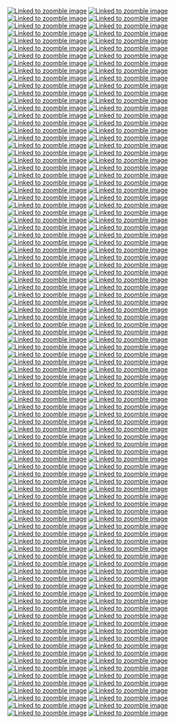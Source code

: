 [![Linked to zoomble image](http://www.homermultitext.org/iipsrv?IIIF=/project/homer/pyramidal/deepzoom/lycian/hc/v1/2007.01.0001.tif/full/!,150/0/default.jpg)](http://www.homermultitext.org/ict2/?urn=urn:cite2:lycian:hc.v1:2007.01.0001)
[![Linked to zoomble image](http://www.homermultitext.org/iipsrv?IIIF=/project/homer/pyramidal/deepzoom/lycian/hc/v1/2007.01.0002.tif/full/!,150/0/default.jpg)](http://www.homermultitext.org/ict2/?urn=urn:cite2:lycian:hc.v1:2007.01.0002)
[![Linked to zoomble image](http://www.homermultitext.org/iipsrv?IIIF=/project/homer/pyramidal/deepzoom/lycian/hc/v1/2007.01.0003.tif/full/!,150/0/default.jpg)](http://www.homermultitext.org/ict2/?urn=urn:cite2:lycian:hc.v1:2007.01.0003)
[![Linked to zoomble image](http://www.homermultitext.org/iipsrv?IIIF=/project/homer/pyramidal/deepzoom/lycian/hc/v1/2007.02.0001.tif/full/!,150/0/default.jpg)](http://www.homermultitext.org/ict2/?urn=urn:cite2:lycian:hc.v1:2007.02.0001)
[![Linked to zoomble image](http://www.homermultitext.org/iipsrv?IIIF=/project/homer/pyramidal/deepzoom/lycian/hc/v1/2007.02.0002.tif/full/!,150/0/default.jpg)](http://www.homermultitext.org/ict2/?urn=urn:cite2:lycian:hc.v1:2007.02.0002)
[![Linked to zoomble image](http://www.homermultitext.org/iipsrv?IIIF=/project/homer/pyramidal/deepzoom/lycian/hc/v1/2007.02.0003.tif/full/!,150/0/default.jpg)](http://www.homermultitext.org/ict2/?urn=urn:cite2:lycian:hc.v1:2007.02.0003)
[![Linked to zoomble image](http://www.homermultitext.org/iipsrv?IIIF=/project/homer/pyramidal/deepzoom/lycian/hc/v1/2007.02.0004.tif/full/!,150/0/default.jpg)](http://www.homermultitext.org/ict2/?urn=urn:cite2:lycian:hc.v1:2007.02.0004)
[![Linked to zoomble image](http://www.homermultitext.org/iipsrv?IIIF=/project/homer/pyramidal/deepzoom/lycian/hc/v1/2007.02.0005.tif/full/!,150/0/default.jpg)](http://www.homermultitext.org/ict2/?urn=urn:cite2:lycian:hc.v1:2007.02.0005)
[![Linked to zoomble image](http://www.homermultitext.org/iipsrv?IIIF=/project/homer/pyramidal/deepzoom/lycian/hc/v1/2007.02.0006.tif/full/!,150/0/default.jpg)](http://www.homermultitext.org/ict2/?urn=urn:cite2:lycian:hc.v1:2007.02.0006)
[![Linked to zoomble image](http://www.homermultitext.org/iipsrv?IIIF=/project/homer/pyramidal/deepzoom/lycian/hc/v1/2007.02.0007.tif/full/!,150/0/default.jpg)](http://www.homermultitext.org/ict2/?urn=urn:cite2:lycian:hc.v1:2007.02.0007)
[![Linked to zoomble image](http://www.homermultitext.org/iipsrv?IIIF=/project/homer/pyramidal/deepzoom/lycian/hc/v1/2007.02.0008.tif/full/!,150/0/default.jpg)](http://www.homermultitext.org/ict2/?urn=urn:cite2:lycian:hc.v1:2007.02.0008)
[![Linked to zoomble image](http://www.homermultitext.org/iipsrv?IIIF=/project/homer/pyramidal/deepzoom/lycian/hc/v1/2007.02.0009.tif/full/!,150/0/default.jpg)](http://www.homermultitext.org/ict2/?urn=urn:cite2:lycian:hc.v1:2007.02.0009)
[![Linked to zoomble image](http://www.homermultitext.org/iipsrv?IIIF=/project/homer/pyramidal/deepzoom/lycian/hc/v1/2007.02.0010.tif/full/!,150/0/default.jpg)](http://www.homermultitext.org/ict2/?urn=urn:cite2:lycian:hc.v1:2007.02.0010)
[![Linked to zoomble image](http://www.homermultitext.org/iipsrv?IIIF=/project/homer/pyramidal/deepzoom/lycian/hc/v1/2007.02.0011.tif/full/!,150/0/default.jpg)](http://www.homermultitext.org/ict2/?urn=urn:cite2:lycian:hc.v1:2007.02.0011)
[![Linked to zoomble image](http://www.homermultitext.org/iipsrv?IIIF=/project/homer/pyramidal/deepzoom/lycian/hc/v1/2007.02.0012.tif/full/!,150/0/default.jpg)](http://www.homermultitext.org/ict2/?urn=urn:cite2:lycian:hc.v1:2007.02.0012)
[![Linked to zoomble image](http://www.homermultitext.org/iipsrv?IIIF=/project/homer/pyramidal/deepzoom/lycian/hc/v1/2007.02.0013.tif/full/!,150/0/default.jpg)](http://www.homermultitext.org/ict2/?urn=urn:cite2:lycian:hc.v1:2007.02.0013)
[![Linked to zoomble image](http://www.homermultitext.org/iipsrv?IIIF=/project/homer/pyramidal/deepzoom/lycian/hc/v1/2007.02.0014.tif/full/!,150/0/default.jpg)](http://www.homermultitext.org/ict2/?urn=urn:cite2:lycian:hc.v1:2007.02.0014)
[![Linked to zoomble image](http://www.homermultitext.org/iipsrv?IIIF=/project/homer/pyramidal/deepzoom/lycian/hc/v1/2007.02.0015.tif/full/!,150/0/default.jpg)](http://www.homermultitext.org/ict2/?urn=urn:cite2:lycian:hc.v1:2007.02.0015)
[![Linked to zoomble image](http://www.homermultitext.org/iipsrv?IIIF=/project/homer/pyramidal/deepzoom/lycian/hc/v1/2007.02.0016.tif/full/!,150/0/default.jpg)](http://www.homermultitext.org/ict2/?urn=urn:cite2:lycian:hc.v1:2007.02.0016)
[![Linked to zoomble image](http://www.homermultitext.org/iipsrv?IIIF=/project/homer/pyramidal/deepzoom/lycian/hc/v1/2007.02.0017.tif/full/!,150/0/default.jpg)](http://www.homermultitext.org/ict2/?urn=urn:cite2:lycian:hc.v1:2007.02.0017)
[![Linked to zoomble image](http://www.homermultitext.org/iipsrv?IIIF=/project/homer/pyramidal/deepzoom/lycian/hc/v1/2007.02.0018.tif/full/!,150/0/default.jpg)](http://www.homermultitext.org/ict2/?urn=urn:cite2:lycian:hc.v1:2007.02.0018)
[![Linked to zoomble image](http://www.homermultitext.org/iipsrv?IIIF=/project/homer/pyramidal/deepzoom/lycian/hc/v1/2007.02.0019.tif/full/!,150/0/default.jpg)](http://www.homermultitext.org/ict2/?urn=urn:cite2:lycian:hc.v1:2007.02.0019)
[![Linked to zoomble image](http://www.homermultitext.org/iipsrv?IIIF=/project/homer/pyramidal/deepzoom/lycian/hc/v1/2007.02.0020.tif/full/!,150/0/default.jpg)](http://www.homermultitext.org/ict2/?urn=urn:cite2:lycian:hc.v1:2007.02.0020)
[![Linked to zoomble image](http://www.homermultitext.org/iipsrv?IIIF=/project/homer/pyramidal/deepzoom/lycian/hc/v1/2007.02.0021.tif/full/!,150/0/default.jpg)](http://www.homermultitext.org/ict2/?urn=urn:cite2:lycian:hc.v1:2007.02.0021)
[![Linked to zoomble image](http://www.homermultitext.org/iipsrv?IIIF=/project/homer/pyramidal/deepzoom/lycian/hc/v1/2007.02.0022.tif/full/!,150/0/default.jpg)](http://www.homermultitext.org/ict2/?urn=urn:cite2:lycian:hc.v1:2007.02.0022)
[![Linked to zoomble image](http://www.homermultitext.org/iipsrv?IIIF=/project/homer/pyramidal/deepzoom/lycian/hc/v1/2007.02.0023.tif/full/!,150/0/default.jpg)](http://www.homermultitext.org/ict2/?urn=urn:cite2:lycian:hc.v1:2007.02.0023)
[![Linked to zoomble image](http://www.homermultitext.org/iipsrv?IIIF=/project/homer/pyramidal/deepzoom/lycian/hc/v1/2007.02.0024.tif/full/!,150/0/default.jpg)](http://www.homermultitext.org/ict2/?urn=urn:cite2:lycian:hc.v1:2007.02.0024)
[![Linked to zoomble image](http://www.homermultitext.org/iipsrv?IIIF=/project/homer/pyramidal/deepzoom/lycian/hc/v1/2007.02.0025.tif/full/!,150/0/default.jpg)](http://www.homermultitext.org/ict2/?urn=urn:cite2:lycian:hc.v1:2007.02.0025)
[![Linked to zoomble image](http://www.homermultitext.org/iipsrv?IIIF=/project/homer/pyramidal/deepzoom/lycian/hc/v1/2007.02.0026.tif/full/!,150/0/default.jpg)](http://www.homermultitext.org/ict2/?urn=urn:cite2:lycian:hc.v1:2007.02.0026)
[![Linked to zoomble image](http://www.homermultitext.org/iipsrv?IIIF=/project/homer/pyramidal/deepzoom/lycian/hc/v1/2007.02.0027.tif/full/!,150/0/default.jpg)](http://www.homermultitext.org/ict2/?urn=urn:cite2:lycian:hc.v1:2007.02.0027)
[![Linked to zoomble image](http://www.homermultitext.org/iipsrv?IIIF=/project/homer/pyramidal/deepzoom/lycian/hc/v1/2007.02.0028.tif/full/!,150/0/default.jpg)](http://www.homermultitext.org/ict2/?urn=urn:cite2:lycian:hc.v1:2007.02.0028)
[![Linked to zoomble image](http://www.homermultitext.org/iipsrv?IIIF=/project/homer/pyramidal/deepzoom/lycian/hc/v1/2007.02.0029.tif/full/!,150/0/default.jpg)](http://www.homermultitext.org/ict2/?urn=urn:cite2:lycian:hc.v1:2007.02.0029)
[![Linked to zoomble image](http://www.homermultitext.org/iipsrv?IIIF=/project/homer/pyramidal/deepzoom/lycian/hc/v1/2007.02.0030.tif/full/!,150/0/default.jpg)](http://www.homermultitext.org/ict2/?urn=urn:cite2:lycian:hc.v1:2007.02.0030)
[![Linked to zoomble image](http://www.homermultitext.org/iipsrv?IIIF=/project/homer/pyramidal/deepzoom/lycian/hc/v1/2007.02.0031.tif/full/!,150/0/default.jpg)](http://www.homermultitext.org/ict2/?urn=urn:cite2:lycian:hc.v1:2007.02.0031)
[![Linked to zoomble image](http://www.homermultitext.org/iipsrv?IIIF=/project/homer/pyramidal/deepzoom/lycian/hc/v1/2007.02.0032.tif/full/!,150/0/default.jpg)](http://www.homermultitext.org/ict2/?urn=urn:cite2:lycian:hc.v1:2007.02.0032)
[![Linked to zoomble image](http://www.homermultitext.org/iipsrv?IIIF=/project/homer/pyramidal/deepzoom/lycian/hc/v1/2007.02.0033.tif/full/!,150/0/default.jpg)](http://www.homermultitext.org/ict2/?urn=urn:cite2:lycian:hc.v1:2007.02.0033)
[![Linked to zoomble image](http://www.homermultitext.org/iipsrv?IIIF=/project/homer/pyramidal/deepzoom/lycian/hc/v1/2007.02.0034.tif/full/!,150/0/default.jpg)](http://www.homermultitext.org/ict2/?urn=urn:cite2:lycian:hc.v1:2007.02.0034)
[![Linked to zoomble image](http://www.homermultitext.org/iipsrv?IIIF=/project/homer/pyramidal/deepzoom/lycian/hc/v1/2007.02.0035.tif/full/!,150/0/default.jpg)](http://www.homermultitext.org/ict2/?urn=urn:cite2:lycian:hc.v1:2007.02.0035)
[![Linked to zoomble image](http://www.homermultitext.org/iipsrv?IIIF=/project/homer/pyramidal/deepzoom/lycian/hc/v1/2007.02.0036.tif/full/!,150/0/default.jpg)](http://www.homermultitext.org/ict2/?urn=urn:cite2:lycian:hc.v1:2007.02.0036)
[![Linked to zoomble image](http://www.homermultitext.org/iipsrv?IIIF=/project/homer/pyramidal/deepzoom/lycian/hc/v1/2007.02.0037.tif/full/!,150/0/default.jpg)](http://www.homermultitext.org/ict2/?urn=urn:cite2:lycian:hc.v1:2007.02.0037)
[![Linked to zoomble image](http://www.homermultitext.org/iipsrv?IIIF=/project/homer/pyramidal/deepzoom/lycian/hc/v1/2007.02.0038.tif/full/!,150/0/default.jpg)](http://www.homermultitext.org/ict2/?urn=urn:cite2:lycian:hc.v1:2007.02.0038)
[![Linked to zoomble image](http://www.homermultitext.org/iipsrv?IIIF=/project/homer/pyramidal/deepzoom/lycian/hc/v1/2007.02.0039.tif/full/!,150/0/default.jpg)](http://www.homermultitext.org/ict2/?urn=urn:cite2:lycian:hc.v1:2007.02.0039)
[![Linked to zoomble image](http://www.homermultitext.org/iipsrv?IIIF=/project/homer/pyramidal/deepzoom/lycian/hc/v1/2007.02.0040.tif/full/!,150/0/default.jpg)](http://www.homermultitext.org/ict2/?urn=urn:cite2:lycian:hc.v1:2007.02.0040)
[![Linked to zoomble image](http://www.homermultitext.org/iipsrv?IIIF=/project/homer/pyramidal/deepzoom/lycian/hc/v1/2007.02.0041.tif/full/!,150/0/default.jpg)](http://www.homermultitext.org/ict2/?urn=urn:cite2:lycian:hc.v1:2007.02.0041)
[![Linked to zoomble image](http://www.homermultitext.org/iipsrv?IIIF=/project/homer/pyramidal/deepzoom/lycian/hc/v1/2007.02.0042.tif/full/!,150/0/default.jpg)](http://www.homermultitext.org/ict2/?urn=urn:cite2:lycian:hc.v1:2007.02.0042)
[![Linked to zoomble image](http://www.homermultitext.org/iipsrv?IIIF=/project/homer/pyramidal/deepzoom/lycian/hc/v1/2007.02.0043.tif/full/!,150/0/default.jpg)](http://www.homermultitext.org/ict2/?urn=urn:cite2:lycian:hc.v1:2007.02.0043)
[![Linked to zoomble image](http://www.homermultitext.org/iipsrv?IIIF=/project/homer/pyramidal/deepzoom/lycian/hc/v1/2007.02.0044.tif/full/!,150/0/default.jpg)](http://www.homermultitext.org/ict2/?urn=urn:cite2:lycian:hc.v1:2007.02.0044)
[![Linked to zoomble image](http://www.homermultitext.org/iipsrv?IIIF=/project/homer/pyramidal/deepzoom/lycian/hc/v1/2007.02.0045.tif/full/!,150/0/default.jpg)](http://www.homermultitext.org/ict2/?urn=urn:cite2:lycian:hc.v1:2007.02.0045)
[![Linked to zoomble image](http://www.homermultitext.org/iipsrv?IIIF=/project/homer/pyramidal/deepzoom/lycian/hc/v1/2007.02.0046.tif/full/!,150/0/default.jpg)](http://www.homermultitext.org/ict2/?urn=urn:cite2:lycian:hc.v1:2007.02.0046)
[![Linked to zoomble image](http://www.homermultitext.org/iipsrv?IIIF=/project/homer/pyramidal/deepzoom/lycian/hc/v1/2007.02.0047.tif/full/!,150/0/default.jpg)](http://www.homermultitext.org/ict2/?urn=urn:cite2:lycian:hc.v1:2007.02.0047)
[![Linked to zoomble image](http://www.homermultitext.org/iipsrv?IIIF=/project/homer/pyramidal/deepzoom/lycian/hc/v1/2007.02.0048.tif/full/!,150/0/default.jpg)](http://www.homermultitext.org/ict2/?urn=urn:cite2:lycian:hc.v1:2007.02.0048)
[![Linked to zoomble image](http://www.homermultitext.org/iipsrv?IIIF=/project/homer/pyramidal/deepzoom/lycian/hc/v1/2007.02.0049.tif/full/!,150/0/default.jpg)](http://www.homermultitext.org/ict2/?urn=urn:cite2:lycian:hc.v1:2007.02.0049)
[![Linked to zoomble image](http://www.homermultitext.org/iipsrv?IIIF=/project/homer/pyramidal/deepzoom/lycian/hc/v1/2007.02.0050.tif/full/!,150/0/default.jpg)](http://www.homermultitext.org/ict2/?urn=urn:cite2:lycian:hc.v1:2007.02.0050)
[![Linked to zoomble image](http://www.homermultitext.org/iipsrv?IIIF=/project/homer/pyramidal/deepzoom/lycian/hc/v1/2007.02.0051.tif/full/!,150/0/default.jpg)](http://www.homermultitext.org/ict2/?urn=urn:cite2:lycian:hc.v1:2007.02.0051)
[![Linked to zoomble image](http://www.homermultitext.org/iipsrv?IIIF=/project/homer/pyramidal/deepzoom/lycian/hc/v1/2007.02.0052.tif/full/!,150/0/default.jpg)](http://www.homermultitext.org/ict2/?urn=urn:cite2:lycian:hc.v1:2007.02.0052)
[![Linked to zoomble image](http://www.homermultitext.org/iipsrv?IIIF=/project/homer/pyramidal/deepzoom/lycian/hc/v1/2007.02.0053.tif/full/!,150/0/default.jpg)](http://www.homermultitext.org/ict2/?urn=urn:cite2:lycian:hc.v1:2007.02.0053)
[![Linked to zoomble image](http://www.homermultitext.org/iipsrv?IIIF=/project/homer/pyramidal/deepzoom/lycian/hc/v1/2007.02.0054.tif/full/!,150/0/default.jpg)](http://www.homermultitext.org/ict2/?urn=urn:cite2:lycian:hc.v1:2007.02.0054)
[![Linked to zoomble image](http://www.homermultitext.org/iipsrv?IIIF=/project/homer/pyramidal/deepzoom/lycian/hc/v1/2007.02.0055.tif/full/!,150/0/default.jpg)](http://www.homermultitext.org/ict2/?urn=urn:cite2:lycian:hc.v1:2007.02.0055)
[![Linked to zoomble image](http://www.homermultitext.org/iipsrv?IIIF=/project/homer/pyramidal/deepzoom/lycian/hc/v1/2007.02.0056.tif/full/!,150/0/default.jpg)](http://www.homermultitext.org/ict2/?urn=urn:cite2:lycian:hc.v1:2007.02.0056)
[![Linked to zoomble image](http://www.homermultitext.org/iipsrv?IIIF=/project/homer/pyramidal/deepzoom/lycian/hc/v1/2007.02.0057.tif/full/!,150/0/default.jpg)](http://www.homermultitext.org/ict2/?urn=urn:cite2:lycian:hc.v1:2007.02.0057)
[![Linked to zoomble image](http://www.homermultitext.org/iipsrv?IIIF=/project/homer/pyramidal/deepzoom/lycian/hc/v1/2007.02.0058.tif/full/!,150/0/default.jpg)](http://www.homermultitext.org/ict2/?urn=urn:cite2:lycian:hc.v1:2007.02.0058)
[![Linked to zoomble image](http://www.homermultitext.org/iipsrv?IIIF=/project/homer/pyramidal/deepzoom/lycian/hc/v1/2007.02.0059.tif/full/!,150/0/default.jpg)](http://www.homermultitext.org/ict2/?urn=urn:cite2:lycian:hc.v1:2007.02.0059)
[![Linked to zoomble image](http://www.homermultitext.org/iipsrv?IIIF=/project/homer/pyramidal/deepzoom/lycian/hc/v1/2007.02.0060.tif/full/!,150/0/default.jpg)](http://www.homermultitext.org/ict2/?urn=urn:cite2:lycian:hc.v1:2007.02.0060)
[![Linked to zoomble image](http://www.homermultitext.org/iipsrv?IIIF=/project/homer/pyramidal/deepzoom/lycian/hc/v1/2007.02.0061.tif/full/!,150/0/default.jpg)](http://www.homermultitext.org/ict2/?urn=urn:cite2:lycian:hc.v1:2007.02.0061)
[![Linked to zoomble image](http://www.homermultitext.org/iipsrv?IIIF=/project/homer/pyramidal/deepzoom/lycian/hc/v1/2007.02.0062.tif/full/!,150/0/default.jpg)](http://www.homermultitext.org/ict2/?urn=urn:cite2:lycian:hc.v1:2007.02.0062)
[![Linked to zoomble image](http://www.homermultitext.org/iipsrv?IIIF=/project/homer/pyramidal/deepzoom/lycian/hc/v1/2007.02.0063.tif/full/!,150/0/default.jpg)](http://www.homermultitext.org/ict2/?urn=urn:cite2:lycian:hc.v1:2007.02.0063)
[![Linked to zoomble image](http://www.homermultitext.org/iipsrv?IIIF=/project/homer/pyramidal/deepzoom/lycian/hc/v1/2007.02.0064.tif/full/!,150/0/default.jpg)](http://www.homermultitext.org/ict2/?urn=urn:cite2:lycian:hc.v1:2007.02.0064)
[![Linked to zoomble image](http://www.homermultitext.org/iipsrv?IIIF=/project/homer/pyramidal/deepzoom/lycian/hc/v1/2007.02.0065.tif/full/!,150/0/default.jpg)](http://www.homermultitext.org/ict2/?urn=urn:cite2:lycian:hc.v1:2007.02.0065)
[![Linked to zoomble image](http://www.homermultitext.org/iipsrv?IIIF=/project/homer/pyramidal/deepzoom/lycian/hc/v1/2007.02.0066.tif/full/!,150/0/default.jpg)](http://www.homermultitext.org/ict2/?urn=urn:cite2:lycian:hc.v1:2007.02.0066)
[![Linked to zoomble image](http://www.homermultitext.org/iipsrv?IIIF=/project/homer/pyramidal/deepzoom/lycian/hc/v1/2007.02.0067.tif/full/!,150/0/default.jpg)](http://www.homermultitext.org/ict2/?urn=urn:cite2:lycian:hc.v1:2007.02.0067)
[![Linked to zoomble image](http://www.homermultitext.org/iipsrv?IIIF=/project/homer/pyramidal/deepzoom/lycian/hc/v1/2007.02.0068.tif/full/!,150/0/default.jpg)](http://www.homermultitext.org/ict2/?urn=urn:cite2:lycian:hc.v1:2007.02.0068)
[![Linked to zoomble image](http://www.homermultitext.org/iipsrv?IIIF=/project/homer/pyramidal/deepzoom/lycian/hc/v1/2007.02.0069.tif/full/!,150/0/default.jpg)](http://www.homermultitext.org/ict2/?urn=urn:cite2:lycian:hc.v1:2007.02.0069)
[![Linked to zoomble image](http://www.homermultitext.org/iipsrv?IIIF=/project/homer/pyramidal/deepzoom/lycian/hc/v1/2007.02.0070.tif/full/!,150/0/default.jpg)](http://www.homermultitext.org/ict2/?urn=urn:cite2:lycian:hc.v1:2007.02.0070)
[![Linked to zoomble image](http://www.homermultitext.org/iipsrv?IIIF=/project/homer/pyramidal/deepzoom/lycian/hc/v1/2007.02.0071.tif/full/!,150/0/default.jpg)](http://www.homermultitext.org/ict2/?urn=urn:cite2:lycian:hc.v1:2007.02.0071)
[![Linked to zoomble image](http://www.homermultitext.org/iipsrv?IIIF=/project/homer/pyramidal/deepzoom/lycian/hc/v1/2007.02.0072.tif/full/!,150/0/default.jpg)](http://www.homermultitext.org/ict2/?urn=urn:cite2:lycian:hc.v1:2007.02.0072)
[![Linked to zoomble image](http://www.homermultitext.org/iipsrv?IIIF=/project/homer/pyramidal/deepzoom/lycian/hc/v1/2007.02.0073.tif/full/!,150/0/default.jpg)](http://www.homermultitext.org/ict2/?urn=urn:cite2:lycian:hc.v1:2007.02.0073)
[![Linked to zoomble image](http://www.homermultitext.org/iipsrv?IIIF=/project/homer/pyramidal/deepzoom/lycian/hc/v1/2007.02.0074.tif/full/!,150/0/default.jpg)](http://www.homermultitext.org/ict2/?urn=urn:cite2:lycian:hc.v1:2007.02.0074)
[![Linked to zoomble image](http://www.homermultitext.org/iipsrv?IIIF=/project/homer/pyramidal/deepzoom/lycian/hc/v1/2007.02.0075.tif/full/!,150/0/default.jpg)](http://www.homermultitext.org/ict2/?urn=urn:cite2:lycian:hc.v1:2007.02.0075)
[![Linked to zoomble image](http://www.homermultitext.org/iipsrv?IIIF=/project/homer/pyramidal/deepzoom/lycian/hc/v1/2007.02.0076.tif/full/!,150/0/default.jpg)](http://www.homermultitext.org/ict2/?urn=urn:cite2:lycian:hc.v1:2007.02.0076)
[![Linked to zoomble image](http://www.homermultitext.org/iipsrv?IIIF=/project/homer/pyramidal/deepzoom/lycian/hc/v1/2007.02.0077.tif/full/!,150/0/default.jpg)](http://www.homermultitext.org/ict2/?urn=urn:cite2:lycian:hc.v1:2007.02.0077)
[![Linked to zoomble image](http://www.homermultitext.org/iipsrv?IIIF=/project/homer/pyramidal/deepzoom/lycian/hc/v1/2007.02.0078.tif/full/!,150/0/default.jpg)](http://www.homermultitext.org/ict2/?urn=urn:cite2:lycian:hc.v1:2007.02.0078)
[![Linked to zoomble image](http://www.homermultitext.org/iipsrv?IIIF=/project/homer/pyramidal/deepzoom/lycian/hc/v1/2007.02.0079.tif/full/!,150/0/default.jpg)](http://www.homermultitext.org/ict2/?urn=urn:cite2:lycian:hc.v1:2007.02.0079)
[![Linked to zoomble image](http://www.homermultitext.org/iipsrv?IIIF=/project/homer/pyramidal/deepzoom/lycian/hc/v1/2007.02.0080.tif/full/!,150/0/default.jpg)](http://www.homermultitext.org/ict2/?urn=urn:cite2:lycian:hc.v1:2007.02.0080)
[![Linked to zoomble image](http://www.homermultitext.org/iipsrv?IIIF=/project/homer/pyramidal/deepzoom/lycian/hc/v1/2007.02.0081.tif/full/!,150/0/default.jpg)](http://www.homermultitext.org/ict2/?urn=urn:cite2:lycian:hc.v1:2007.02.0081)
[![Linked to zoomble image](http://www.homermultitext.org/iipsrv?IIIF=/project/homer/pyramidal/deepzoom/lycian/hc/v1/2007.02.0082.tif/full/!,150/0/default.jpg)](http://www.homermultitext.org/ict2/?urn=urn:cite2:lycian:hc.v1:2007.02.0082)
[![Linked to zoomble image](http://www.homermultitext.org/iipsrv?IIIF=/project/homer/pyramidal/deepzoom/lycian/hc/v1/2007.02.0084.tif/full/!,150/0/default.jpg)](http://www.homermultitext.org/ict2/?urn=urn:cite2:lycian:hc.v1:2007.02.0084)
[![Linked to zoomble image](http://www.homermultitext.org/iipsrv?IIIF=/project/homer/pyramidal/deepzoom/lycian/hc/v1/2007.02.0085.tif/full/!,150/0/default.jpg)](http://www.homermultitext.org/ict2/?urn=urn:cite2:lycian:hc.v1:2007.02.0085)
[![Linked to zoomble image](http://www.homermultitext.org/iipsrv?IIIF=/project/homer/pyramidal/deepzoom/lycian/hc/v1/2007.02.0086.tif/full/!,150/0/default.jpg)](http://www.homermultitext.org/ict2/?urn=urn:cite2:lycian:hc.v1:2007.02.0086)
[![Linked to zoomble image](http://www.homermultitext.org/iipsrv?IIIF=/project/homer/pyramidal/deepzoom/lycian/hc/v1/2007.02.0087.tif/full/!,150/0/default.jpg)](http://www.homermultitext.org/ict2/?urn=urn:cite2:lycian:hc.v1:2007.02.0087)
[![Linked to zoomble image](http://www.homermultitext.org/iipsrv?IIIF=/project/homer/pyramidal/deepzoom/lycian/hc/v1/2007.02.0088.tif/full/!,150/0/default.jpg)](http://www.homermultitext.org/ict2/?urn=urn:cite2:lycian:hc.v1:2007.02.0088)
[![Linked to zoomble image](http://www.homermultitext.org/iipsrv?IIIF=/project/homer/pyramidal/deepzoom/lycian/hc/v1/2007.02.0089.tif/full/!,150/0/default.jpg)](http://www.homermultitext.org/ict2/?urn=urn:cite2:lycian:hc.v1:2007.02.0089)
[![Linked to zoomble image](http://www.homermultitext.org/iipsrv?IIIF=/project/homer/pyramidal/deepzoom/lycian/hc/v1/2007.02.0090.tif/full/!,150/0/default.jpg)](http://www.homermultitext.org/ict2/?urn=urn:cite2:lycian:hc.v1:2007.02.0090)
[![Linked to zoomble image](http://www.homermultitext.org/iipsrv?IIIF=/project/homer/pyramidal/deepzoom/lycian/hc/v1/2007.02.0091.tif/full/!,150/0/default.jpg)](http://www.homermultitext.org/ict2/?urn=urn:cite2:lycian:hc.v1:2007.02.0091)
[![Linked to zoomble image](http://www.homermultitext.org/iipsrv?IIIF=/project/homer/pyramidal/deepzoom/lycian/hc/v1/2007.02.0092.tif/full/!,150/0/default.jpg)](http://www.homermultitext.org/ict2/?urn=urn:cite2:lycian:hc.v1:2007.02.0092)
[![Linked to zoomble image](http://www.homermultitext.org/iipsrv?IIIF=/project/homer/pyramidal/deepzoom/lycian/hc/v1/2007.02.0093.tif/full/!,150/0/default.jpg)](http://www.homermultitext.org/ict2/?urn=urn:cite2:lycian:hc.v1:2007.02.0093)
[![Linked to zoomble image](http://www.homermultitext.org/iipsrv?IIIF=/project/homer/pyramidal/deepzoom/lycian/hc/v1/2007.02.0094.tif/full/!,150/0/default.jpg)](http://www.homermultitext.org/ict2/?urn=urn:cite2:lycian:hc.v1:2007.02.0094)
[![Linked to zoomble image](http://www.homermultitext.org/iipsrv?IIIF=/project/homer/pyramidal/deepzoom/lycian/hc/v1/2007.02.0095.tif/full/!,150/0/default.jpg)](http://www.homermultitext.org/ict2/?urn=urn:cite2:lycian:hc.v1:2007.02.0095)
[![Linked to zoomble image](http://www.homermultitext.org/iipsrv?IIIF=/project/homer/pyramidal/deepzoom/lycian/hc/v1/2007.02.0096.tif/full/!,150/0/default.jpg)](http://www.homermultitext.org/ict2/?urn=urn:cite2:lycian:hc.v1:2007.02.0096)
[![Linked to zoomble image](http://www.homermultitext.org/iipsrv?IIIF=/project/homer/pyramidal/deepzoom/lycian/hc/v1/2007.02.0097.tif/full/!,150/0/default.jpg)](http://www.homermultitext.org/ict2/?urn=urn:cite2:lycian:hc.v1:2007.02.0097)
[![Linked to zoomble image](http://www.homermultitext.org/iipsrv?IIIF=/project/homer/pyramidal/deepzoom/lycian/hc/v1/2007.02.0098.tif/full/!,150/0/default.jpg)](http://www.homermultitext.org/ict2/?urn=urn:cite2:lycian:hc.v1:2007.02.0098)
[![Linked to zoomble image](http://www.homermultitext.org/iipsrv?IIIF=/project/homer/pyramidal/deepzoom/lycian/hc/v1/2007.02.0099.tif/full/!,150/0/default.jpg)](http://www.homermultitext.org/ict2/?urn=urn:cite2:lycian:hc.v1:2007.02.0099)
[![Linked to zoomble image](http://www.homermultitext.org/iipsrv?IIIF=/project/homer/pyramidal/deepzoom/lycian/hc/v1/2007.02.0100.tif/full/!,150/0/default.jpg)](http://www.homermultitext.org/ict2/?urn=urn:cite2:lycian:hc.v1:2007.02.0100)
[![Linked to zoomble image](http://www.homermultitext.org/iipsrv?IIIF=/project/homer/pyramidal/deepzoom/lycian/hc/v1/2007.02.0101.tif/full/!,150/0/default.jpg)](http://www.homermultitext.org/ict2/?urn=urn:cite2:lycian:hc.v1:2007.02.0101)
[![Linked to zoomble image](http://www.homermultitext.org/iipsrv?IIIF=/project/homer/pyramidal/deepzoom/lycian/hc/v1/2007.02.0102.tif/full/!,150/0/default.jpg)](http://www.homermultitext.org/ict2/?urn=urn:cite2:lycian:hc.v1:2007.02.0102)
[![Linked to zoomble image](http://www.homermultitext.org/iipsrv?IIIF=/project/homer/pyramidal/deepzoom/lycian/hc/v1/2007.02.0103.tif/full/!,150/0/default.jpg)](http://www.homermultitext.org/ict2/?urn=urn:cite2:lycian:hc.v1:2007.02.0103)
[![Linked to zoomble image](http://www.homermultitext.org/iipsrv?IIIF=/project/homer/pyramidal/deepzoom/lycian/hc/v1/2007.02.0104.tif/full/!,150/0/default.jpg)](http://www.homermultitext.org/ict2/?urn=urn:cite2:lycian:hc.v1:2007.02.0104)
[![Linked to zoomble image](http://www.homermultitext.org/iipsrv?IIIF=/project/homer/pyramidal/deepzoom/lycian/hc/v1/2007.02.0105.tif/full/!,150/0/default.jpg)](http://www.homermultitext.org/ict2/?urn=urn:cite2:lycian:hc.v1:2007.02.0105)
[![Linked to zoomble image](http://www.homermultitext.org/iipsrv?IIIF=/project/homer/pyramidal/deepzoom/lycian/hc/v1/2007.02.0106.tif/full/!,150/0/default.jpg)](http://www.homermultitext.org/ict2/?urn=urn:cite2:lycian:hc.v1:2007.02.0106)
[![Linked to zoomble image](http://www.homermultitext.org/iipsrv?IIIF=/project/homer/pyramidal/deepzoom/lycian/hc/v1/2007.02.0107.tif/full/!,150/0/default.jpg)](http://www.homermultitext.org/ict2/?urn=urn:cite2:lycian:hc.v1:2007.02.0107)
[![Linked to zoomble image](http://www.homermultitext.org/iipsrv?IIIF=/project/homer/pyramidal/deepzoom/lycian/hc/v1/2007.02.0108.tif/full/!,150/0/default.jpg)](http://www.homermultitext.org/ict2/?urn=urn:cite2:lycian:hc.v1:2007.02.0108)
[![Linked to zoomble image](http://www.homermultitext.org/iipsrv?IIIF=/project/homer/pyramidal/deepzoom/lycian/hc/v1/2007.02.0109.tif/full/!,150/0/default.jpg)](http://www.homermultitext.org/ict2/?urn=urn:cite2:lycian:hc.v1:2007.02.0109)
[![Linked to zoomble image](http://www.homermultitext.org/iipsrv?IIIF=/project/homer/pyramidal/deepzoom/lycian/hc/v1/2007.02.0110.tif/full/!,150/0/default.jpg)](http://www.homermultitext.org/ict2/?urn=urn:cite2:lycian:hc.v1:2007.02.0110)
[![Linked to zoomble image](http://www.homermultitext.org/iipsrv?IIIF=/project/homer/pyramidal/deepzoom/lycian/hc/v1/2007.02.0111.tif/full/!,150/0/default.jpg)](http://www.homermultitext.org/ict2/?urn=urn:cite2:lycian:hc.v1:2007.02.0111)
[![Linked to zoomble image](http://www.homermultitext.org/iipsrv?IIIF=/project/homer/pyramidal/deepzoom/lycian/hc/v1/2007.02.0112.tif/full/!,150/0/default.jpg)](http://www.homermultitext.org/ict2/?urn=urn:cite2:lycian:hc.v1:2007.02.0112)
[![Linked to zoomble image](http://www.homermultitext.org/iipsrv?IIIF=/project/homer/pyramidal/deepzoom/lycian/hc/v1/2007.02.0113.tif/full/!,150/0/default.jpg)](http://www.homermultitext.org/ict2/?urn=urn:cite2:lycian:hc.v1:2007.02.0113)
[![Linked to zoomble image](http://www.homermultitext.org/iipsrv?IIIF=/project/homer/pyramidal/deepzoom/lycian/hc/v1/2007.02.0114.tif/full/!,150/0/default.jpg)](http://www.homermultitext.org/ict2/?urn=urn:cite2:lycian:hc.v1:2007.02.0114)
[![Linked to zoomble image](http://www.homermultitext.org/iipsrv?IIIF=/project/homer/pyramidal/deepzoom/lycian/hc/v1/2007.02.0115.tif/full/!,150/0/default.jpg)](http://www.homermultitext.org/ict2/?urn=urn:cite2:lycian:hc.v1:2007.02.0115)
[![Linked to zoomble image](http://www.homermultitext.org/iipsrv?IIIF=/project/homer/pyramidal/deepzoom/lycian/hc/v1/2007.02.0116.tif/full/!,150/0/default.jpg)](http://www.homermultitext.org/ict2/?urn=urn:cite2:lycian:hc.v1:2007.02.0116)
[![Linked to zoomble image](http://www.homermultitext.org/iipsrv?IIIF=/project/homer/pyramidal/deepzoom/lycian/hc/v1/2007.02.0117.tif/full/!,150/0/default.jpg)](http://www.homermultitext.org/ict2/?urn=urn:cite2:lycian:hc.v1:2007.02.0117)
[![Linked to zoomble image](http://www.homermultitext.org/iipsrv?IIIF=/project/homer/pyramidal/deepzoom/lycian/hc/v1/2007.02.0118.tif/full/!,150/0/default.jpg)](http://www.homermultitext.org/ict2/?urn=urn:cite2:lycian:hc.v1:2007.02.0118)
[![Linked to zoomble image](http://www.homermultitext.org/iipsrv?IIIF=/project/homer/pyramidal/deepzoom/lycian/hc/v1/2007.02.0119.tif/full/!,150/0/default.jpg)](http://www.homermultitext.org/ict2/?urn=urn:cite2:lycian:hc.v1:2007.02.0119)
[![Linked to zoomble image](http://www.homermultitext.org/iipsrv?IIIF=/project/homer/pyramidal/deepzoom/lycian/hc/v1/2007.02.0120.tif/full/!,150/0/default.jpg)](http://www.homermultitext.org/ict2/?urn=urn:cite2:lycian:hc.v1:2007.02.0120)
[![Linked to zoomble image](http://www.homermultitext.org/iipsrv?IIIF=/project/homer/pyramidal/deepzoom/lycian/hc/v1/2007.02.0121.tif/full/!,150/0/default.jpg)](http://www.homermultitext.org/ict2/?urn=urn:cite2:lycian:hc.v1:2007.02.0121)
[![Linked to zoomble image](http://www.homermultitext.org/iipsrv?IIIF=/project/homer/pyramidal/deepzoom/lycian/hc/v1/2007.02.0122.tif/full/!,150/0/default.jpg)](http://www.homermultitext.org/ict2/?urn=urn:cite2:lycian:hc.v1:2007.02.0122)
[![Linked to zoomble image](http://www.homermultitext.org/iipsrv?IIIF=/project/homer/pyramidal/deepzoom/lycian/hc/v1/2007.02.0123.tif/full/!,150/0/default.jpg)](http://www.homermultitext.org/ict2/?urn=urn:cite2:lycian:hc.v1:2007.02.0123)
[![Linked to zoomble image](http://www.homermultitext.org/iipsrv?IIIF=/project/homer/pyramidal/deepzoom/lycian/hc/v1/2007.02.0124.tif/full/!,150/0/default.jpg)](http://www.homermultitext.org/ict2/?urn=urn:cite2:lycian:hc.v1:2007.02.0124)
[![Linked to zoomble image](http://www.homermultitext.org/iipsrv?IIIF=/project/homer/pyramidal/deepzoom/lycian/hc/v1/2007.02.0125.tif/full/!,150/0/default.jpg)](http://www.homermultitext.org/ict2/?urn=urn:cite2:lycian:hc.v1:2007.02.0125)
[![Linked to zoomble image](http://www.homermultitext.org/iipsrv?IIIF=/project/homer/pyramidal/deepzoom/lycian/hc/v1/2007.02.0126.tif/full/!,150/0/default.jpg)](http://www.homermultitext.org/ict2/?urn=urn:cite2:lycian:hc.v1:2007.02.0126)
[![Linked to zoomble image](http://www.homermultitext.org/iipsrv?IIIF=/project/homer/pyramidal/deepzoom/lycian/hc/v1/2007.02.0127.tif/full/!,150/0/default.jpg)](http://www.homermultitext.org/ict2/?urn=urn:cite2:lycian:hc.v1:2007.02.0127)
[![Linked to zoomble image](http://www.homermultitext.org/iipsrv?IIIF=/project/homer/pyramidal/deepzoom/lycian/hc/v1/2007.02.0128.tif/full/!,150/0/default.jpg)](http://www.homermultitext.org/ict2/?urn=urn:cite2:lycian:hc.v1:2007.02.0128)
[![Linked to zoomble image](http://www.homermultitext.org/iipsrv?IIIF=/project/homer/pyramidal/deepzoom/lycian/hc/v1/2007.02.0129.tif/full/!,150/0/default.jpg)](http://www.homermultitext.org/ict2/?urn=urn:cite2:lycian:hc.v1:2007.02.0129)
[![Linked to zoomble image](http://www.homermultitext.org/iipsrv?IIIF=/project/homer/pyramidal/deepzoom/lycian/hc/v1/2007.02.0130.tif/full/!,150/0/default.jpg)](http://www.homermultitext.org/ict2/?urn=urn:cite2:lycian:hc.v1:2007.02.0130)
[![Linked to zoomble image](http://www.homermultitext.org/iipsrv?IIIF=/project/homer/pyramidal/deepzoom/lycian/hc/v1/2007.02.0131.tif/full/!,150/0/default.jpg)](http://www.homermultitext.org/ict2/?urn=urn:cite2:lycian:hc.v1:2007.02.0131)
[![Linked to zoomble image](http://www.homermultitext.org/iipsrv?IIIF=/project/homer/pyramidal/deepzoom/lycian/hc/v1/2007.02.0132.tif/full/!,150/0/default.jpg)](http://www.homermultitext.org/ict2/?urn=urn:cite2:lycian:hc.v1:2007.02.0132)
[![Linked to zoomble image](http://www.homermultitext.org/iipsrv?IIIF=/project/homer/pyramidal/deepzoom/lycian/hc/v1/2007.02.0133.tif/full/!,150/0/default.jpg)](http://www.homermultitext.org/ict2/?urn=urn:cite2:lycian:hc.v1:2007.02.0133)
[![Linked to zoomble image](http://www.homermultitext.org/iipsrv?IIIF=/project/homer/pyramidal/deepzoom/lycian/hc/v1/2007.02.0134.tif/full/!,150/0/default.jpg)](http://www.homermultitext.org/ict2/?urn=urn:cite2:lycian:hc.v1:2007.02.0134)
[![Linked to zoomble image](http://www.homermultitext.org/iipsrv?IIIF=/project/homer/pyramidal/deepzoom/lycian/hc/v1/2007.02.0135.tif/full/!,150/0/default.jpg)](http://www.homermultitext.org/ict2/?urn=urn:cite2:lycian:hc.v1:2007.02.0135)
[![Linked to zoomble image](http://www.homermultitext.org/iipsrv?IIIF=/project/homer/pyramidal/deepzoom/lycian/hc/v1/2007.02.0136.tif/full/!,150/0/default.jpg)](http://www.homermultitext.org/ict2/?urn=urn:cite2:lycian:hc.v1:2007.02.0136)
[![Linked to zoomble image](http://www.homermultitext.org/iipsrv?IIIF=/project/homer/pyramidal/deepzoom/lycian/hc/v1/2007.02.0137.tif/full/!,150/0/default.jpg)](http://www.homermultitext.org/ict2/?urn=urn:cite2:lycian:hc.v1:2007.02.0137)
[![Linked to zoomble image](http://www.homermultitext.org/iipsrv?IIIF=/project/homer/pyramidal/deepzoom/lycian/hc/v1/2007.02.0138.tif/full/!,150/0/default.jpg)](http://www.homermultitext.org/ict2/?urn=urn:cite2:lycian:hc.v1:2007.02.0138)
[![Linked to zoomble image](http://www.homermultitext.org/iipsrv?IIIF=/project/homer/pyramidal/deepzoom/lycian/hc/v1/2007.02.0139.tif/full/!,150/0/default.jpg)](http://www.homermultitext.org/ict2/?urn=urn:cite2:lycian:hc.v1:2007.02.0139)
[![Linked to zoomble image](http://www.homermultitext.org/iipsrv?IIIF=/project/homer/pyramidal/deepzoom/lycian/hc/v1/2007.02.0140.tif/full/!,150/0/default.jpg)](http://www.homermultitext.org/ict2/?urn=urn:cite2:lycian:hc.v1:2007.02.0140)
[![Linked to zoomble image](http://www.homermultitext.org/iipsrv?IIIF=/project/homer/pyramidal/deepzoom/lycian/hc/v1/2007.02.0141.tif/full/!,150/0/default.jpg)](http://www.homermultitext.org/ict2/?urn=urn:cite2:lycian:hc.v1:2007.02.0141)
[![Linked to zoomble image](http://www.homermultitext.org/iipsrv?IIIF=/project/homer/pyramidal/deepzoom/lycian/hc/v1/2007.02.0142.tif/full/!,150/0/default.jpg)](http://www.homermultitext.org/ict2/?urn=urn:cite2:lycian:hc.v1:2007.02.0142)
[![Linked to zoomble image](http://www.homermultitext.org/iipsrv?IIIF=/project/homer/pyramidal/deepzoom/lycian/hc/v1/2007.02.0143.tif/full/!,150/0/default.jpg)](http://www.homermultitext.org/ict2/?urn=urn:cite2:lycian:hc.v1:2007.02.0143)
[![Linked to zoomble image](http://www.homermultitext.org/iipsrv?IIIF=/project/homer/pyramidal/deepzoom/lycian/hc/v1/2007.02.0144.tif/full/!,150/0/default.jpg)](http://www.homermultitext.org/ict2/?urn=urn:cite2:lycian:hc.v1:2007.02.0144)
[![Linked to zoomble image](http://www.homermultitext.org/iipsrv?IIIF=/project/homer/pyramidal/deepzoom/lycian/hc/v1/2007.02.0145.tif/full/!,150/0/default.jpg)](http://www.homermultitext.org/ict2/?urn=urn:cite2:lycian:hc.v1:2007.02.0145)
[![Linked to zoomble image](http://www.homermultitext.org/iipsrv?IIIF=/project/homer/pyramidal/deepzoom/lycian/hc/v1/2007.02.0146.tif/full/!,150/0/default.jpg)](http://www.homermultitext.org/ict2/?urn=urn:cite2:lycian:hc.v1:2007.02.0146)
[![Linked to zoomble image](http://www.homermultitext.org/iipsrv?IIIF=/project/homer/pyramidal/deepzoom/lycian/hc/v1/2007.02.0147.tif/full/!,150/0/default.jpg)](http://www.homermultitext.org/ict2/?urn=urn:cite2:lycian:hc.v1:2007.02.0147)
[![Linked to zoomble image](http://www.homermultitext.org/iipsrv?IIIF=/project/homer/pyramidal/deepzoom/lycian/hc/v1/2007.02.0148.tif/full/!,150/0/default.jpg)](http://www.homermultitext.org/ict2/?urn=urn:cite2:lycian:hc.v1:2007.02.0148)
[![Linked to zoomble image](http://www.homermultitext.org/iipsrv?IIIF=/project/homer/pyramidal/deepzoom/lycian/hc/v1/2007.02.0149.tif/full/!,150/0/default.jpg)](http://www.homermultitext.org/ict2/?urn=urn:cite2:lycian:hc.v1:2007.02.0149)
[![Linked to zoomble image](http://www.homermultitext.org/iipsrv?IIIF=/project/homer/pyramidal/deepzoom/lycian/hc/v1/2007.02.0150.tif/full/!,150/0/default.jpg)](http://www.homermultitext.org/ict2/?urn=urn:cite2:lycian:hc.v1:2007.02.0150)
[![Linked to zoomble image](http://www.homermultitext.org/iipsrv?IIIF=/project/homer/pyramidal/deepzoom/lycian/hc/v1/2007.02.0151.tif/full/!,150/0/default.jpg)](http://www.homermultitext.org/ict2/?urn=urn:cite2:lycian:hc.v1:2007.02.0151)
[![Linked to zoomble image](http://www.homermultitext.org/iipsrv?IIIF=/project/homer/pyramidal/deepzoom/lycian/hc/v1/2007.02.0152.tif/full/!,150/0/default.jpg)](http://www.homermultitext.org/ict2/?urn=urn:cite2:lycian:hc.v1:2007.02.0152)
[![Linked to zoomble image](http://www.homermultitext.org/iipsrv?IIIF=/project/homer/pyramidal/deepzoom/lycian/hc/v1/2007.02.0153.tif/full/!,150/0/default.jpg)](http://www.homermultitext.org/ict2/?urn=urn:cite2:lycian:hc.v1:2007.02.0153)
[![Linked to zoomble image](http://www.homermultitext.org/iipsrv?IIIF=/project/homer/pyramidal/deepzoom/lycian/hc/v1/2007.02.0154.tif/full/!,150/0/default.jpg)](http://www.homermultitext.org/ict2/?urn=urn:cite2:lycian:hc.v1:2007.02.0154)
[![Linked to zoomble image](http://www.homermultitext.org/iipsrv?IIIF=/project/homer/pyramidal/deepzoom/lycian/hc/v1/2007.02.0155.tif/full/!,150/0/default.jpg)](http://www.homermultitext.org/ict2/?urn=urn:cite2:lycian:hc.v1:2007.02.0155)
[![Linked to zoomble image](http://www.homermultitext.org/iipsrv?IIIF=/project/homer/pyramidal/deepzoom/lycian/hc/v1/2007.02.0156.tif/full/!,150/0/default.jpg)](http://www.homermultitext.org/ict2/?urn=urn:cite2:lycian:hc.v1:2007.02.0156)
[![Linked to zoomble image](http://www.homermultitext.org/iipsrv?IIIF=/project/homer/pyramidal/deepzoom/lycian/hc/v1/2007.02.0157.tif/full/!,150/0/default.jpg)](http://www.homermultitext.org/ict2/?urn=urn:cite2:lycian:hc.v1:2007.02.0157)
[![Linked to zoomble image](http://www.homermultitext.org/iipsrv?IIIF=/project/homer/pyramidal/deepzoom/lycian/hc/v1/2007.02.0158.tif/full/!,150/0/default.jpg)](http://www.homermultitext.org/ict2/?urn=urn:cite2:lycian:hc.v1:2007.02.0158)
[![Linked to zoomble image](http://www.homermultitext.org/iipsrv?IIIF=/project/homer/pyramidal/deepzoom/lycian/hc/v1/2007.02.0159.tif/full/!,150/0/default.jpg)](http://www.homermultitext.org/ict2/?urn=urn:cite2:lycian:hc.v1:2007.02.0159)
[![Linked to zoomble image](http://www.homermultitext.org/iipsrv?IIIF=/project/homer/pyramidal/deepzoom/lycian/hc/v1/2007.02.0160.tif/full/!,150/0/default.jpg)](http://www.homermultitext.org/ict2/?urn=urn:cite2:lycian:hc.v1:2007.02.0160)
[![Linked to zoomble image](http://www.homermultitext.org/iipsrv?IIIF=/project/homer/pyramidal/deepzoom/lycian/hc/v1/2007.02.0161.tif/full/!,150/0/default.jpg)](http://www.homermultitext.org/ict2/?urn=urn:cite2:lycian:hc.v1:2007.02.0161)
[![Linked to zoomble image](http://www.homermultitext.org/iipsrv?IIIF=/project/homer/pyramidal/deepzoom/lycian/hc/v1/2007.02.0162.tif/full/!,150/0/default.jpg)](http://www.homermultitext.org/ict2/?urn=urn:cite2:lycian:hc.v1:2007.02.0162)
[![Linked to zoomble image](http://www.homermultitext.org/iipsrv?IIIF=/project/homer/pyramidal/deepzoom/lycian/hc/v1/2007.02.0163.tif/full/!,150/0/default.jpg)](http://www.homermultitext.org/ict2/?urn=urn:cite2:lycian:hc.v1:2007.02.0163)
[![Linked to zoomble image](http://www.homermultitext.org/iipsrv?IIIF=/project/homer/pyramidal/deepzoom/lycian/hc/v1/2007.02.0164.tif/full/!,150/0/default.jpg)](http://www.homermultitext.org/ict2/?urn=urn:cite2:lycian:hc.v1:2007.02.0164)
[![Linked to zoomble image](http://www.homermultitext.org/iipsrv?IIIF=/project/homer/pyramidal/deepzoom/lycian/hc/v1/2007.02.0165.tif/full/!,150/0/default.jpg)](http://www.homermultitext.org/ict2/?urn=urn:cite2:lycian:hc.v1:2007.02.0165)
[![Linked to zoomble image](http://www.homermultitext.org/iipsrv?IIIF=/project/homer/pyramidal/deepzoom/lycian/hc/v1/2007.02.0166.tif/full/!,150/0/default.jpg)](http://www.homermultitext.org/ict2/?urn=urn:cite2:lycian:hc.v1:2007.02.0166)
[![Linked to zoomble image](http://www.homermultitext.org/iipsrv?IIIF=/project/homer/pyramidal/deepzoom/lycian/hc/v1/2007.02.0167.tif/full/!,150/0/default.jpg)](http://www.homermultitext.org/ict2/?urn=urn:cite2:lycian:hc.v1:2007.02.0167)
[![Linked to zoomble image](http://www.homermultitext.org/iipsrv?IIIF=/project/homer/pyramidal/deepzoom/lycian/hc/v1/2007.02.0168.tif/full/!,150/0/default.jpg)](http://www.homermultitext.org/ict2/?urn=urn:cite2:lycian:hc.v1:2007.02.0168)
[![Linked to zoomble image](http://www.homermultitext.org/iipsrv?IIIF=/project/homer/pyramidal/deepzoom/lycian/hc/v1/2007.02.0169.tif/full/!,150/0/default.jpg)](http://www.homermultitext.org/ict2/?urn=urn:cite2:lycian:hc.v1:2007.02.0169)
[![Linked to zoomble image](http://www.homermultitext.org/iipsrv?IIIF=/project/homer/pyramidal/deepzoom/lycian/hc/v1/2007.02.0170.tif/full/!,150/0/default.jpg)](http://www.homermultitext.org/ict2/?urn=urn:cite2:lycian:hc.v1:2007.02.0170)
[![Linked to zoomble image](http://www.homermultitext.org/iipsrv?IIIF=/project/homer/pyramidal/deepzoom/lycian/hc/v1/2007.02.0171.tif/full/!,150/0/default.jpg)](http://www.homermultitext.org/ict2/?urn=urn:cite2:lycian:hc.v1:2007.02.0171)
[![Linked to zoomble image](http://www.homermultitext.org/iipsrv?IIIF=/project/homer/pyramidal/deepzoom/lycian/hc/v1/2007.02.0172.tif/full/!,150/0/default.jpg)](http://www.homermultitext.org/ict2/?urn=urn:cite2:lycian:hc.v1:2007.02.0172)
[![Linked to zoomble image](http://www.homermultitext.org/iipsrv?IIIF=/project/homer/pyramidal/deepzoom/lycian/hc/v1/2007.03.02-01.tif/full/!,150/0/default.jpg)](http://www.homermultitext.org/ict2/?urn=urn:cite2:lycian:hc.v1:2007.03.02-01)
[![Linked to zoomble image](http://www.homermultitext.org/iipsrv?IIIF=/project/homer/pyramidal/deepzoom/lycian/hc/v1/2007.04.0001.tif/full/!,150/0/default.jpg)](http://www.homermultitext.org/ict2/?urn=urn:cite2:lycian:hc.v1:2007.04.0001)
[![Linked to zoomble image](http://www.homermultitext.org/iipsrv?IIIF=/project/homer/pyramidal/deepzoom/lycian/hc/v1/2007.04.0002.tif/full/!,150/0/default.jpg)](http://www.homermultitext.org/ict2/?urn=urn:cite2:lycian:hc.v1:2007.04.0002)
[![Linked to zoomble image](http://www.homermultitext.org/iipsrv?IIIF=/project/homer/pyramidal/deepzoom/lycian/hc/v1/2007.04.0003.tif/full/!,150/0/default.jpg)](http://www.homermultitext.org/ict2/?urn=urn:cite2:lycian:hc.v1:2007.04.0003)
[![Linked to zoomble image](http://www.homermultitext.org/iipsrv?IIIF=/project/homer/pyramidal/deepzoom/lycian/hc/v1/2007.04.0004.tif/full/!,150/0/default.jpg)](http://www.homermultitext.org/ict2/?urn=urn:cite2:lycian:hc.v1:2007.04.0004)
[![Linked to zoomble image](http://www.homermultitext.org/iipsrv?IIIF=/project/homer/pyramidal/deepzoom/lycian/hc/v1/2007.04.0005.tif/full/!,150/0/default.jpg)](http://www.homermultitext.org/ict2/?urn=urn:cite2:lycian:hc.v1:2007.04.0005)
[![Linked to zoomble image](http://www.homermultitext.org/iipsrv?IIIF=/project/homer/pyramidal/deepzoom/lycian/hc/v1/2007.04.0006.tif/full/!,150/0/default.jpg)](http://www.homermultitext.org/ict2/?urn=urn:cite2:lycian:hc.v1:2007.04.0006)
[![Linked to zoomble image](http://www.homermultitext.org/iipsrv?IIIF=/project/homer/pyramidal/deepzoom/lycian/hc/v1/2007.04.0007.tif/full/!,150/0/default.jpg)](http://www.homermultitext.org/ict2/?urn=urn:cite2:lycian:hc.v1:2007.04.0007)
[![Linked to zoomble image](http://www.homermultitext.org/iipsrv?IIIF=/project/homer/pyramidal/deepzoom/lycian/hc/v1/2007.04.0008.tif/full/!,150/0/default.jpg)](http://www.homermultitext.org/ict2/?urn=urn:cite2:lycian:hc.v1:2007.04.0008)
[![Linked to zoomble image](http://www.homermultitext.org/iipsrv?IIIF=/project/homer/pyramidal/deepzoom/lycian/hc/v1/2007.04.0009.tif/full/!,150/0/default.jpg)](http://www.homermultitext.org/ict2/?urn=urn:cite2:lycian:hc.v1:2007.04.0009)
[![Linked to zoomble image](http://www.homermultitext.org/iipsrv?IIIF=/project/homer/pyramidal/deepzoom/lycian/hc/v1/2007.04.0010.tif/full/!,150/0/default.jpg)](http://www.homermultitext.org/ict2/?urn=urn:cite2:lycian:hc.v1:2007.04.0010)
[![Linked to zoomble image](http://www.homermultitext.org/iipsrv?IIIF=/project/homer/pyramidal/deepzoom/lycian/hc/v1/2007.04.0011.tif/full/!,150/0/default.jpg)](http://www.homermultitext.org/ict2/?urn=urn:cite2:lycian:hc.v1:2007.04.0011)
[![Linked to zoomble image](http://www.homermultitext.org/iipsrv?IIIF=/project/homer/pyramidal/deepzoom/lycian/hc/v1/2007.04.0012.tif/full/!,150/0/default.jpg)](http://www.homermultitext.org/ict2/?urn=urn:cite2:lycian:hc.v1:2007.04.0012)
[![Linked to zoomble image](http://www.homermultitext.org/iipsrv?IIIF=/project/homer/pyramidal/deepzoom/lycian/hc/v1/2007.05.0001.tif/full/!,150/0/default.jpg)](http://www.homermultitext.org/ict2/?urn=urn:cite2:lycian:hc.v1:2007.05.0001)
[![Linked to zoomble image](http://www.homermultitext.org/iipsrv?IIIF=/project/homer/pyramidal/deepzoom/lycian/hc/v1/2007.05.0002.tif/full/!,150/0/default.jpg)](http://www.homermultitext.org/ict2/?urn=urn:cite2:lycian:hc.v1:2007.05.0002)
[![Linked to zoomble image](http://www.homermultitext.org/iipsrv?IIIF=/project/homer/pyramidal/deepzoom/lycian/hc/v1/2007.05.0003.tif/full/!,150/0/default.jpg)](http://www.homermultitext.org/ict2/?urn=urn:cite2:lycian:hc.v1:2007.05.0003)
